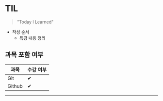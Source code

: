 # TIL 

> "Today I Learned"



- 작성 순서
  - 특강 내용 정리



## 과목 포함 여부

| 과목   | 수강 여부 |
| ------ | --------- |
| Git    | ✔         |
| Github | ✔         |

---

